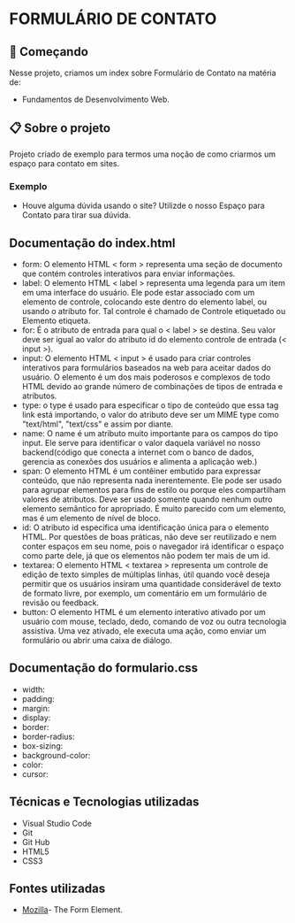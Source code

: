 # FORMULÁRIO DE CONTATO

## 🚀 Começando
Nesse projeto, criamos um index sobre Formulário de Contato na matéria de:
* Fundamentos de Desenvolvimento Web.

## 📋 Sobre o projeto
Projeto criado de exemplo para termos uma noção de como criarmos um espaço para contato em sites.
### Exemplo
* Houve alguma dúvida usando o site? Utilizde o nosso Espaço para Contato para tirar sua dúvida.

## Documentação do index.html 
* form: O elemento HTML < form > representa uma seção de documento que contém controles interativos para enviar informações.
* label: O elemento HTML < label > representa uma legenda para um item em uma interface do usuário. Ele pode estar associado com um elemento de controle, colocando este dentro do elemento label, ou usando o atributo for. Tal controle é chamado de Controle etiquetado ou Elemento etiqueta.
* for:  É o atributo de entrada para qual o < label > se destina. Seu valor deve ser igual ao valor do atributo id do elemento controle de entrada (< input >).
* input: O elemento HTML < input > é usado para criar controles interativos para formulários baseados na web para aceitar dados do usuário. O elemento é um dos mais poderosos e complexos de todo HTML devido ao grande número de combinações de tipos de entrada e atributos.
* type:  o type é usado para especificar o tipo de conteúdo que essa tag link está importando, o valor do atributo deve ser um MIME type como "text/html", "text/css" e assim por diante.
* name: O name é um atributo muito importante para os campos do tipo input. Ele serve para identificar o valor daquela variável no nosso backend(código que conecta a internet com o banco de dados, gerencia as conexões dos usuários e alimenta a aplicação web.)
* span: O elemento HTML é um contêiner embutido para expressar conteúdo, que não representa nada inerentemente. Ele pode ser usado para agrupar elementos para fins de estilo ou porque eles compartilham valores de atributos. Deve ser usado somente quando nenhum outro elemento semântico for apropriado. É muito parecido com um elemento, mas é um elemento de nível de bloco.
* id: O atributo id especifica uma identificação única para o elemento HTML. Por questões de boas práticas, não deve ser reutilizado e nem conter espaços em seu nome, pois o navegador irá identificar o espaço como parte dele, já que os elementos não podem ter mais de um id.
* textarea: O elemento HTML < textarea > representa um controle de edição de texto simples de múltiplas linhas, útil quando você deseja permitir que os usuários insiram uma quantidade considerável de texto de formato livre, por exemplo, um comentário em um formulário de revisão ou feedback.
* button: O elemento HTML é um elemento interativo ativado por um usuário com mouse, teclado, dedo, comando de voz ou outra tecnologia assistiva. Uma vez ativado, ele executa uma ação, como enviar um formulário ou abrir uma caixa de diálogo.

## Documentação do formulario.css
* width:
* padding:
* margin: 
* display:
* border:
* border-radius:
* box-sizing:
* background-color:
* color:
* cursor:


## Técnicas e Tecnologias utilizadas
* Visual Studio Code 
* Git
* Git Hub
* HTML5
* CSS3

## Fontes utilizadas
* [Mozilla](https://developer.mozilla.org/en-US/docs/Web/HTML/Element/form)- The Form Element.